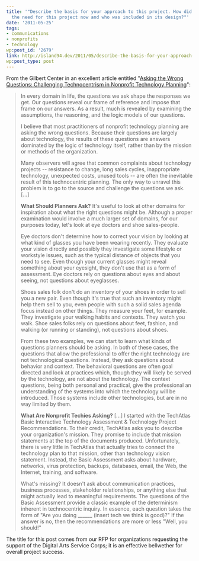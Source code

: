 ```yaml
---
title: '"Describe the basis for your approach to this project. How did you determine
  the need for this project now and who was included in its design?"'
date: '2011-05-25'
tags:
- communications
- nonprofits
- technology
wp:post_id: '2679'
link: http://island94.dev/2011/05/describe-the-basis-for-your-approach-to-this-project-how-did-you-determine-the-need-for-this-project-now-and-who-was-included-in-its-design/
wp:post_type: post
---
```


From the Gilbert Center in an excellent article entitled "<a href="http://news.gilbert.org/WrongQuestions">Asking the Wrong Questions: Challenging Technocentrism in Nonprofit Technology Planning</a>":
<blockquote>In every domain in life, the questions we ask shape the responses we get. Our questions reveal our frame of reference and impose that frame on our answers. As a result, much is revealed by examining the assumptions, the reasoning, and the logic models of our questions.

I believe that most practitioners of nonprofit technology planning are asking the wrong questions. Because their questions are largely about technology, the results of these questions are answers dominated by the logic of technology itself, rather than by the mission or methods of the organization.

Many observers will agree that common complaints about technology projects -- resistance to change, long sales cycles, inappropriate technology, unexpected costs, unused tools -- are often the inevitable result of this technocentric planning. The only way to unravel this problem is to go to the source and challenge the questions we ask.[...]

<strong>What Should Planners Ask?</strong>
It's useful to look at other domains for inspiration about what the right questions might be. Although a proper examination would involve a much larger set of domains, for our purposes today, let's look at eye doctors and shoe sales-people.

Eye doctors don't determine how to correct your vision by looking at what kind of glasses you have been wearing recently. They evaluate your vision directly and possibly they investigate some lifestyle or workstyle issues, such as the typical distance of objects that you need to see. Even though your current glasses might reveal something about your eyesight, they don't use that as a form of assessment. Eye doctors rely on questions about eyes and about seeing, not questions about eyeglasses.

Shoes sales folk don't do an inventory of your shoes in order to sell you a new pair. Even though it's true that such an inventory might help them sell to you, even people with such a solid sales agenda focus instead on other things. They measure your feet, for example. They investigate your walking habits and contexts. They watch you walk. Shoe sales folks rely on questions about feet, fashion, and walking (or running or standing), not questions about shoes.

From these two examples, we can start to learn what kinds of questions planners should be asking. In both of these cases, the questions that allow the professional to offer the right technology are not technological questions. Instead, they ask questions about behavior and context. The behavioral questions are often goal directed and look at practices which, though they will likely be served by the technology, are not about the technology. The context questions, being both personal and practical, give the professional an understanding of the systems into which the technology will be introduced. Those systems include other technologies, but are in no way limited by them.

<strong>What Are Nonprofit Techies Asking?</strong>
[...] I started with the TechAtlas Basic Interactive Technology Assessment &amp; Technology Project Recommendations. To their credit, TechAtlas asks you to describe your organization's mission. They promise to include that mission statements at the top of the documents produced. Unfortunately, there is very little in TechAtlas that actually tries to connect the technology plan to that mission, other than technology vision statement. Instead, the Basic Assessment asks about hardware, networks, virus protection, backups, databases, email, the Web, the Internet, training, and software.

What's missing? It doesn't ask about communication practices, business processes, stakeholder relationships, or anything else that might actually lead to meaningful requirements. The questions of the Basic Assessment provide a classic example of the determinism inherent in technocentric inquiry. In essence, each question takes the form of "Are you doing ______ (insert tech we think is good)?" If the answer is no, then the recommendations are more or less "Well, you should!"</blockquote>
The title for this post comes from our RFP for organizations requesting the support of the Digital Arts Service Corps; it is an effective bellwether for overall project success.
